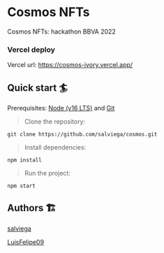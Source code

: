 # Cosmos NFTs

Cosmos NFTs: hackathon BBVA 2022

### Vercel deploy

Vercel url: https://cosmos-ivory.vercel.app/

## Quick start 🏄

Prerequisites: [Node (v16 LTS)](https://nodejs.org/en/download/) and [Git](https://git-scm.com/downloads)

> Clone the repository:

```
git clone https://github.com/salviega/cosmos.git
```

> Install dependencies:

```
npm install
```

> Run the project:

```
npm start
```
## Authors 🏗

[salviega](https://github.com/salviega)

[LuisFelipe09](https://github.com/LuisFelipe09)

